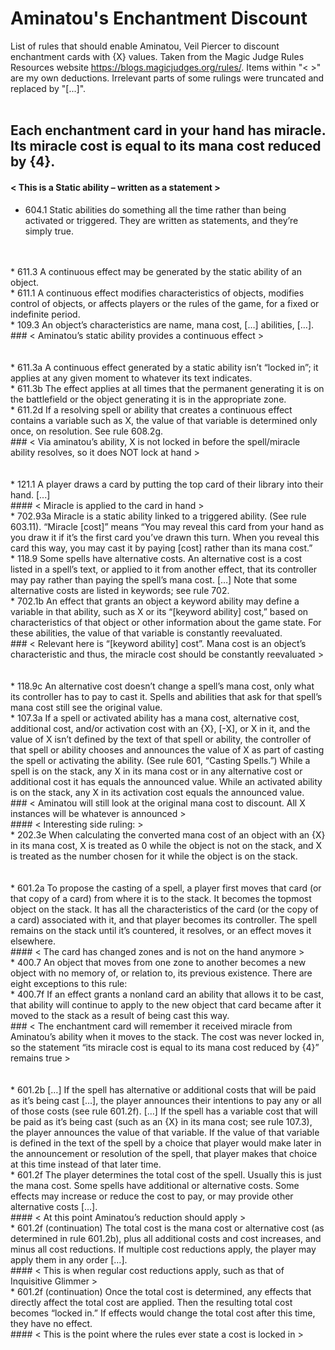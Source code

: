 # Aminatou's Enchantment Discount
List of rules that should enable Aminatou, Veil Piercer to discount enchantment cards with {X} values. Taken from the Magic Judge Rules Resources website <https://blogs.magicjudges.org/rules/>. Items within "< >" are my own deductions. Irrelevant parts of some rulings were truncated and replaced by "[...]".<br/>
<br/>

## Each enchantment card in your hand has miracle. Its miracle cost is equal to its mana cost reduced by {4}.
#### < This is a Static ability – written as a statement >
* 604.1 Static abilities do something all the time rather than being activated or triggered. They are written as statements, and they’re simply true.<br/>
<br/>
<br/>
* 611.3 A continuous effect may be generated by the static ability of an object.<br/>
* 611.1 A continuous effect modifies characteristics of objects, modifies control of objects, or affects players or the rules of the game, for a fixed or indefinite period.<br/>
* 109.3 An object’s characteristics are name, mana cost, […] abilities, […].<br/>
### < Aminatou’s static ability provides a continuous effect ><br/>
<br/>
<br/>
* 611.3a A continuous effect generated by a static ability isn’t “locked in”; it applies at any given moment to whatever its text indicates.<br/>
* 611.3b The effect applies at all times that the permanent generating it is on the battlefield or the object generating it is in the appropriate zone.<br/>
* 611.2d If a resolving spell or ability that creates a continuous effect contains a variable such as X, the value of that variable is determined only once, on resolution. See rule 608.2g.<br/>
### < Via aminatou’s ability, X is not locked in before the spell/miracle ability resolves, so it does NOT lock at hand ><br/>
<br/>
<br/>
* 121.1 A player draws a card by putting the top card of their library into their hand. [...]<br/>
#### < Miracle is applied to the card in hand ><br/>
* 702.93a Miracle is a static ability linked to a triggered ability. (See rule 603.11). “Miracle [cost]” means “You may reveal this card from your hand as you draw it if it’s the first card you’ve drawn this turn. When you reveal this card this way, you may cast it by paying [cost] rather than its mana cost.”<br/>
* 118.9 Some spells have alternative costs. An alternative cost is a cost listed in a spell’s text, or applied to it from another effect, that its controller may pay rather than paying the spell’s mana cost. […] Note that some alternative costs are listed in keywords; see rule 702.<br/>
* 702.1b An effect that grants an object a keyword ability may define a variable in that ability, such as X or its “[keyword ability] cost,” based on characteristics of that object or other information about the game state. For these abilities, the value of that variable is constantly reevaluated.<br/>
### < Relevant here is “[keyword ability] cost”. Mana cost is an object’s characteristic and thus, the miracle cost should be constantly reevaluated ><br/>
<br/>
<br/>
* 118.9c An alternative cost doesn’t change a spell’s mana cost, only what its controller has to pay to cast it. Spells and abilities that ask for that spell’s mana cost still see the original value.<br/>
* 107.3a If a spell or activated ability has a mana cost, alternative cost, additional cost, and/or activation cost with an {X}, [-X], or X in it, and the value of X isn’t defined by the text of that spell or ability, the controller of that spell or ability chooses and announces the value of X as part of casting the spell or activating the ability. (See rule 601, “Casting Spells.”) While a spell is on the stack, any X in its mana cost or in any alternative cost or additional cost it has equals the announced value. While an activated ability is on the stack, any X in its activation cost equals the announced value.<br/>
### < Aminatou will still look at the original mana cost to discount. All X instances will be whatever is announced ><br/>
#### < Interesting side ruling: ><br/>
* 202.3e When calculating the converted mana cost of an object with an {X} in its mana cost, X is treated as 0 while the object is not on the stack, and X is treated as the number chosen for it while the object is on the stack.<br/>
<br/>
<br/>
* 601.2a To propose the casting of a spell, a player first moves that card (or that copy of a card) from where it is to the stack. It becomes the topmost object on the stack. It has all the characteristics of the card (or the copy of a card) associated with it, and that player becomes its controller. The spell remains on the stack until it’s countered, it resolves, or an effect moves it elsewhere.<br/>
#### < The card has changed zones and is not on the hand anymore ><br/>
* 400.7 An object that moves from one zone to another becomes a new object with no memory of, or relation to, its previous existence. There are eight exceptions to this rule:<br/>
* 400.7f If an effect grants a nonland card an ability that allows it to be cast, that ability will continue to apply to the new object that card became after it moved to the stack as a result of being cast this way.<br/>
### < The enchantment card will remember it received miracle from Aminatou’s ability when it moves to the stack. The cost was never locked in, so the statement “its miracle cost is equal to its mana cost reduced by {4}” remains true ><br/>
<br/>
<br/>
* 601.2b […] If the spell has alternative or additional costs that will be paid as it’s being cast […], the player announces their intentions to pay any or all of those costs (see rule 601.2f). […] If the spell has a variable cost that will be paid as it’s being cast (such as an {X} in its mana cost; see rule 107.3), the player announces the value of that variable. If the value of that variable is defined in the text of the spell by a choice that player would make later in the announcement or resolution of the spell, that player makes that choice at this time instead of that later time.<br/>
* 601.2f The player determines the total cost of the spell. Usually this is just the mana cost. Some spells have additional or alternative costs. Some effects may increase or reduce the cost to pay, or may provide other alternative costs […]. <br/>
#### < At this point Aminatou’s reduction should apply ><br/>
* 601.2f (continuation) The total cost is the mana cost or alternative cost (as determined in rule 601.2b), plus all additional costs and cost increases, and minus all cost reductions. If multiple cost reductions apply, the player may apply them in any order […].<br/>
#### < This is when regular cost reductions apply, such as that of Inquisitive Glimmer ><br/>
* 601.2f (continuation) Once the total cost is determined, any effects that directly affect the total cost are applied. Then the resulting total cost becomes “locked in.” If effects would change the total cost after this time, they have no effect.<br/>
#### < This is the point where the rules ever state a cost is locked in ><br/>
